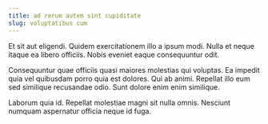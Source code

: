 ```yaml
---
title: ad rerum autem sint cupiditate
slug: voluptatibus cum
---
```


Et sit aut eligendi. Quidem exercitationem illo a ipsum modi. Nulla et neque itaque ea libero officiis. Nobis eveniet eaque consequuntur odit.

Consequuntur quae officiis quasi maiores molestias qui voluptas. Ea impedit quia vel quibusdam porro quia est dolores. Qui ab animi. Repellat illo eum sed similique recusandae odio. Sunt dolore enim enim similique.

Laborum quia id. Repellat molestiae magni sit nulla omnis. Nesciunt numquam aspernatur officia neque id fuga.
